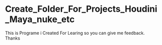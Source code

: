 # Create_Folder_For_Projects_Houdini_Maya_nuke_etc
This is Programe i Created For Learing so you can give me feedback. Thanks 
